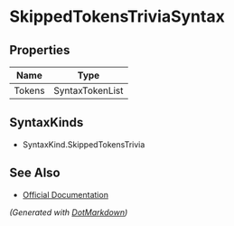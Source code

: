 # SkippedTokensTriviaSyntax

## Properties

| Name   | Type            |
| ------ | --------------- |
| Tokens | SyntaxTokenList |

## SyntaxKinds

* SyntaxKind\.SkippedTokensTrivia

## See Also

* [Official Documentation](https://docs.microsoft.com/en-us/dotnet/api/microsoft.codeanalysis.csharp.syntax.skippedtokenstriviasyntax)


*\(Generated with [DotMarkdown](http://github.com/JosefPihrt/DotMarkdown)\)*